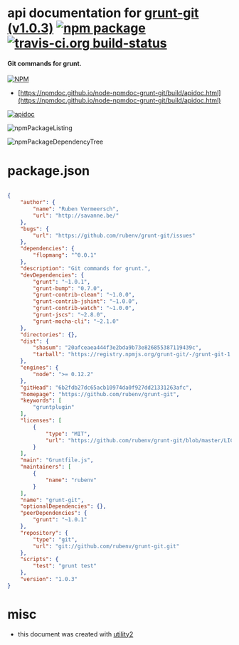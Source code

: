 # api documentation for  [grunt-git (v1.0.3)](https://github.com/rubenv/grunt-git)  [![npm package](https://img.shields.io/npm/v/npmdoc-grunt-git.svg?style=flat-square)](https://www.npmjs.org/package/npmdoc-grunt-git) [![travis-ci.org build-status](https://api.travis-ci.org/npmdoc/node-npmdoc-grunt-git.svg)](https://travis-ci.org/npmdoc/node-npmdoc-grunt-git)
#### Git commands for grunt.

[![NPM](https://nodei.co/npm/grunt-git.png?downloads=true&downloadRank=true&stars=true)](https://www.npmjs.com/package/grunt-git)

- [https://npmdoc.github.io/node-npmdoc-grunt-git/build/apidoc.html](https://npmdoc.github.io/node-npmdoc-grunt-git/build/apidoc.html)

[![apidoc](https://npmdoc.github.io/node-npmdoc-grunt-git/build/screenCapture.buildCi.browser.%252Ftmp%252Fbuild%252Fapidoc.html.png)](https://npmdoc.github.io/node-npmdoc-grunt-git/build/apidoc.html)

![npmPackageListing](https://npmdoc.github.io/node-npmdoc-grunt-git/build/screenCapture.npmPackageListing.svg)

![npmPackageDependencyTree](https://npmdoc.github.io/node-npmdoc-grunt-git/build/screenCapture.npmPackageDependencyTree.svg)



# package.json

```json

{
    "author": {
        "name": "Ruben Vermeersch",
        "url": "http://savanne.be/"
    },
    "bugs": {
        "url": "https://github.com/rubenv/grunt-git/issues"
    },
    "dependencies": {
        "flopmang": "^0.0.1"
    },
    "description": "Git commands for grunt.",
    "devDependencies": {
        "grunt": "~1.0.1",
        "grunt-bump": "0.7.0",
        "grunt-contrib-clean": "~1.0.0",
        "grunt-contrib-jshint": "~1.0.0",
        "grunt-contrib-watch": "~1.0.0",
        "grunt-jscs": "~2.8.0",
        "grunt-mocha-cli": "~2.1.0"
    },
    "directories": {},
    "dist": {
        "shasum": "20afceaea444f3e2bda9b73e826855387119439c",
        "tarball": "https://registry.npmjs.org/grunt-git/-/grunt-git-1.0.3.tgz"
    },
    "engines": {
        "node": ">= 0.12.2"
    },
    "gitHead": "6b2fdb27dc65acb10974da0f927dd21331263afc",
    "homepage": "https://github.com/rubenv/grunt-git",
    "keywords": [
        "gruntplugin"
    ],
    "licenses": [
        {
            "type": "MIT",
            "url": "https://github.com/rubenv/grunt-git/blob/master/LICENSE"
        }
    ],
    "main": "Gruntfile.js",
    "maintainers": [
        {
            "name": "rubenv"
        }
    ],
    "name": "grunt-git",
    "optionalDependencies": {},
    "peerDependencies": {
        "grunt": "~1.0.1"
    },
    "repository": {
        "type": "git",
        "url": "git://github.com/rubenv/grunt-git.git"
    },
    "scripts": {
        "test": "grunt test"
    },
    "version": "1.0.3"
}
```



# misc
- this document was created with [utility2](https://github.com/kaizhu256/node-utility2)
